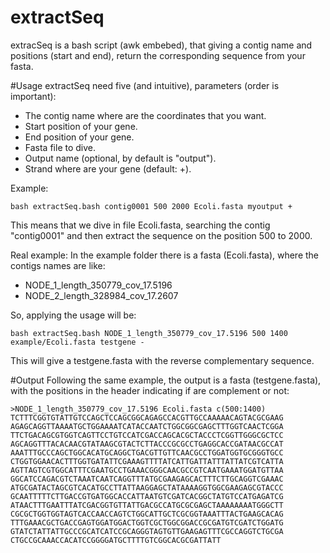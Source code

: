 # extractSeq
extracSeq is a bash script (awk embebed), that giving a contig name and positions (start and end), return the corresponding sequence from your fasta.

#Usage
extractSeq need five (and intuitive), parameters (order is important):

* The contig name where are the coordinates that you want.
* Start position of your gene.
* End position of your gene.
* Fasta file to dive.
* Output name (optional, by default is "output").
* Strand where are your gene (default: +).

Example:

	bash extractSeq.bash contig0001 500 2000 Ecoli.fasta myoutput +

This means that we dive in file Ecoli.fasta, searching the contig "contig0001" and then extract the sequence on the position 500 to 2000.

Real example:
In the example folder there is a fasta (Ecoli.fasta), where the contigs names are like:

* NODE\_1\_length\_350779\_cov\_17.5196
* NODE\_2\_length\_328984\_cov\_17.2607

So, applying the usage will be:

	bash extractSeq.bash NODE_1_length_350779_cov_17.5196 500 1400 example/Ecoli.fasta testgene -

This will give a testgene.fasta with the reverse complementary sequence.

#Output
Following the same example, the output is a fasta (testgene.fasta), with the positions in the header indicating if are complement or not:

	>NODE_1_length_350779_cov_17.5196 Ecoli.fasta c(500:1400)
	TCTTTCGGTGTATTGTCCAGCTCCAGCGGCAGAGCCACGTTGCCAAAAACAGTACGCGAAG
	AGAGCAGGTTAAAATGCTGGAAAATCATACCAATCTGGCGGCGAGCTTTGGTCAACTCGGA
	TTCTGACAGCGTGGTCAGTTCCTGTCCATCGACCAGCACGCTACCCTCGGTTGGGCGCTCC
	AGCAGGTTTACACAACGTATAAGCGTACTCTTACCCGCGCCTGAGGCACCGATAACGCCAT
	AAATTTGCCCAGCTGGCACATGCAGGCTGACGTTGTTCAACGCCTGGATGGTGCGGGTGCC
	CTGGTGGAACACTTTGGTGATATTCGAAAGTTTTATCATTGATTATTTATTATCGTCATTA
	AGTTAGTCGTGGCATTTCGAATGCCTGAAACGGGCAACGCCGTCAATGAAATGGATGTTAA
	GGCATCCAGACGTCTAAATCAATCAGGTTTATGCGAAGAGCACTTTCTTGCAGGTCGAAAC
	ATGCGATACTAGCGTCACATGCCTTATTAAGGAGCTATAAAAGGTGGCGAAGAGCGTACCC
	GCAATTTTTCTTGACCGTGATGGCACCATTAATGTCGATCACGGCTATGTCCATGAGATCG
	ATAACTTTGAATTTATCGACGGTGTTATTGACGCCATGCGCGAGCTAAAAAAAATGGGCTT
	CGCGCTGGTGGTAGTCACCAACCAGTCTGGCATTGCTCGCGGTAAATTTACTGAAGCACAG
	TTTGAAACGCTGACCGAGTGGATGGACTGGTCGCTGGCGGACCGCGATGTCGATCTGGATG
	GTATCTATTATTGCCCGCATCATCCGCAGGGTAGTGTTGAAGAGTTTCGCCAGGTCTGCGA
	CTGCCGCAAACCACATCCGGGGATGCTTTTGTCGGCACGCGATTATT
	
